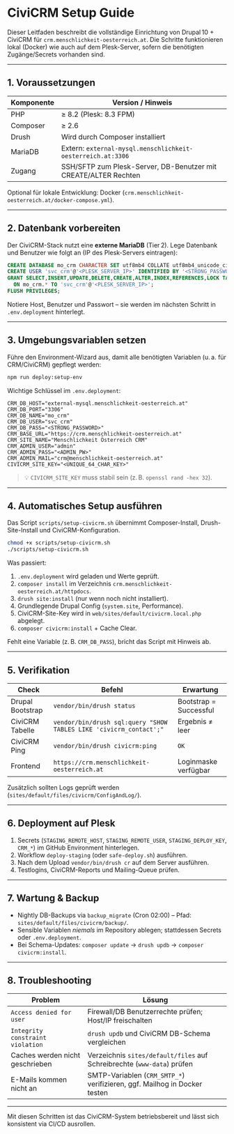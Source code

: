 # CiviCRM Setup Guide

Dieser Leitfaden beschreibt die vollständige Einrichtung von Drupal 10 + CiviCRM für `crm.menschlichkeit-oesterreich.at`. Die Schritte funktionieren lokal (Docker) wie auch auf dem Plesk-Server, sofern die benötigten Zugänge/Secrets vorhanden sind.

---

## 1. Voraussetzungen

| Komponente | Version / Hinweis |
| --- | --- |
| PHP | ≥ 8.2 (Plesk: 8.3 FPM) |
| Composer | ≥ 2.6 |
| Drush | Wird durch Composer installiert |
| MariaDB | Extern: `external-mysql.menschlichkeit-oesterreich.at:3306` |
| Zugang | SSH/SFTP zum Plesk-Server, DB-Benutzer mit CREATE/ALTER Rechten |

Optional für lokale Entwicklung: Docker (`crm.menschlichkeit-oesterreich.at/docker-compose.yml`).

---

## 2. Datenbank vorbereiten

Der CiviCRM-Stack nutzt eine **externe MariaDB** (Tier 2). Lege Datenbank und Benutzer wie folgt an (IP des Plesk-Servers eintragen):

```sql
CREATE DATABASE mo_crm CHARACTER SET utf8mb4 COLLATE utf8mb4_unicode_ci;
CREATE USER 'svc_crm'@'<PLESK_SERVER_IP>' IDENTIFIED BY '<STRONG_PASSWORD>';
GRANT SELECT,INSERT,UPDATE,DELETE,CREATE,ALTER,INDEX,REFERENCES,LOCK TABLES
  ON mo_crm.* TO 'svc_crm'@'<PLESK_SERVER_IP>';
FLUSH PRIVILEGES;
```

Notiere Host, Benutzer und Passwort – sie werden im nächsten Schritt in `.env.deployment` hinterlegt.

---

## 3. Umgebungsvariablen setzen

Führe den Environment-Wizard aus, damit alle benötigten Variablen (u. a. für CRM/CiviCRM) gepflegt werden:

```bash
npm run deploy:setup-env
```

Wichtige Schlüssel im `.env.deployment`:

```env
CRM_DB_HOST="external-mysql.menschlichkeit-oesterreich.at"
CRM_DB_PORT="3306"
CRM_DB_NAME="mo_crm"
CRM_DB_USER="svc_crm"
CRM_DB_PASS="<STRONG_PASSWORD>"
CRM_BASE_URL="https://crm.menschlichkeit-oesterreich.at"
CRM_SITE_NAME="Menschlichkeit Österreich CRM"
CRM_ADMIN_USER="admin"
CRM_ADMIN_PASS="<ADMIN_PW>"
CRM_ADMIN_MAIL="crm@menschlichkeit-oesterreich.at"
CIVICRM_SITE_KEY="<UNIQUE_64_CHAR_KEY>"
```

> 💡 `CIVICRM_SITE_KEY` muss stabil sein (z. B. `openssl rand -hex 32`).

---

## 4. Automatisches Setup ausführen

Das Script `scripts/setup-civicrm.sh` übernimmt Composer-Install, Drush-Site-Install und CiviCRM-Konfiguration.

```bash
chmod +x scripts/setup-civicrm.sh
./scripts/setup-civicrm.sh
```

Was passiert:
1. `.env.deployment` wird geladen und Werte geprüft.
2. `composer install` im Verzeichnis `crm.menschlichkeit-oesterreich.at/httpdocs`.
3. `drush site:install` (nur wenn noch nicht installiert).
4. Grundlegende Drupal Config (`system.site`, Performance).
5. CiviCRM-Site-Key wird in `web/sites/default/civicrm.local.php` abgelegt.
6. `composer civicrm:install` + Cache Clear.

Fehlt eine Variable (z. B. `CRM_DB_PASS`), bricht das Script mit Hinweis ab.

---

## 5. Verifikation

| Check | Befehl | Erwartung |
| --- | --- | --- |
| Drupal Bootstrap | `vendor/bin/drush status` | Bootstrap = Successful |
| CiviCRM Tabelle | `vendor/bin/drush sql:query "SHOW TABLES LIKE 'civicrm_contact';"` | Ergebnis ≠ leer |
| CiviCRM Ping | `vendor/bin/drush civicrm:ping` | `OK` |
| Frontend | `https://crm.menschlichkeit-oesterreich.at` | Loginmaske verfügbar |

Zusätzlich sollten Logs geprüft werden (`sites/default/files/civicrm/ConfigAndLog/`).

---

## 6. Deployment auf Plesk

1. Secrets (`STAGING_REMOTE_HOST`, `STAGING_REMOTE_USER`, `STAGING_DEPLOY_KEY`, `CRM_*`) im GitHub Environment hinterlegen.
2. Workflow `deploy-staging` (oder `safe-deploy.sh`) ausführen.
3. Nach dem Upload `vendor/bin/drush cr` auf dem Server ausführen.
4. Testlogins, CiviCRM-Reports und Mailing-Queue prüfen.

---

## 7. Wartung & Backup

- Nightly DB-Backups via `backup_migrate` (Cron 02:00) – Pfad: `sites/default/files/civicrm/backup/`.
- Sensible Variablen *niemals* im Repository ablegen; stattdessen Secrets oder `.env.deployment`.
- Bei Schema-Updates: `composer update` → `drush updb` → `composer civicrm:install`.

---

## 8. Troubleshooting

| Problem | Lösung |
| --- | --- |
| `Access denied for user` | Firewall/DB Benutzerrechte prüfen; Host/IP freischalten |
| `Integrity constraint violation` | `drush updb` und CiviCRM DB-Schema vergleichen |
| Caches werden nicht geschrieben | Verzeichnis `sites/default/files` auf Schreibrechte (`www-data`) prüfen |
| E-Mails kommen nicht an | SMTP-Variablen (`CRM_SMTP_*`) verifizieren, ggf. Mailhog in Docker testen |

---

Mit diesen Schritten ist das CiviCRM-System betriebsbereit und lässt sich konsistent via CI/CD ausrollen.
